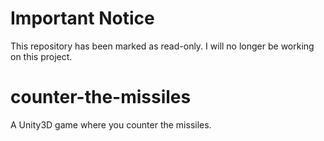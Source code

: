 # Important Notice

This repository has been marked as read-only. I will no longer be working on this project.

# counter-the-missiles

A Unity3D game where you counter the missiles.

